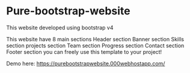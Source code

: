 # Pure-bootstrap-website
This website developed using bootstrap v4


This website have 8 main sections
Header section
Banner section
Skills section
projects section
Team section
Progress section
Contact section
Footer section
you can freely use this template to your project!



Demo here: https://purebootstrapwebsite.000webhostapp.com/
